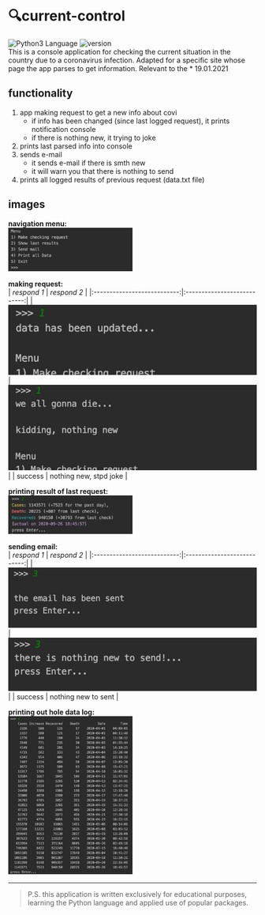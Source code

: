 # 🔍current-control
<img src="https://img.shields.io/badge/language%20-python-blue" alt="Python3 Language"> <img src="https://img.shields.io/badge/python-v.3.9-blue" alt="version">   
This is a console application for checking the current situation in the country due to a coronavirus infection. Adapted for a specific site whose page the app parses to get information. Relevant to the * 19.01.2021

## functionality 
1. app making request to get a new info about covi
    - if info has been changed (since last logged request), it prints notification console
    - if there is nothing new, it trying to joke
2. prints last parsed info into console
3. sends e-mail
    - it sends e-mail if there is smth new 
    - it will warn you that there is nothing to send
4. prints all logged results of previous request (data.txt file)

## images
**navigation menu:**             
<img src="/images/0.jpg" width="50%">

**making request:**             
| _respond 1_                 | _respond 2_                 |
|:---------------------------:|:---------------------------:|
| <img src="/images/1_1.jpg"> | <img src="/images/1_2.jpg"> |
|           success           |   nothing new, stpd joke    |

**printing result of last request:**             
<img src="/images/2.jpg" width="50%">

**sending email:**             
| _respond 1_                 | _respond 2_                 |
|:---------------------------:|:---------------------------:|
| <img src="/images/3_1.jpg"> | <img src="/images/3_2.jpg"> |
|           success           |     nothing new to sent     |

**printing out hole data log:**             
<img src="/images/4.jpg" width="50%">

---
> P.S. this application is written exclusively for educational purposes, learning the Python language and applied use of popular packages.
